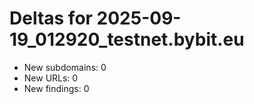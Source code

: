 # Deltas for 2025-09-19_012920_testnet.bybit.eu
- New subdomains: 0
- New URLs: 0
- New findings: 0
